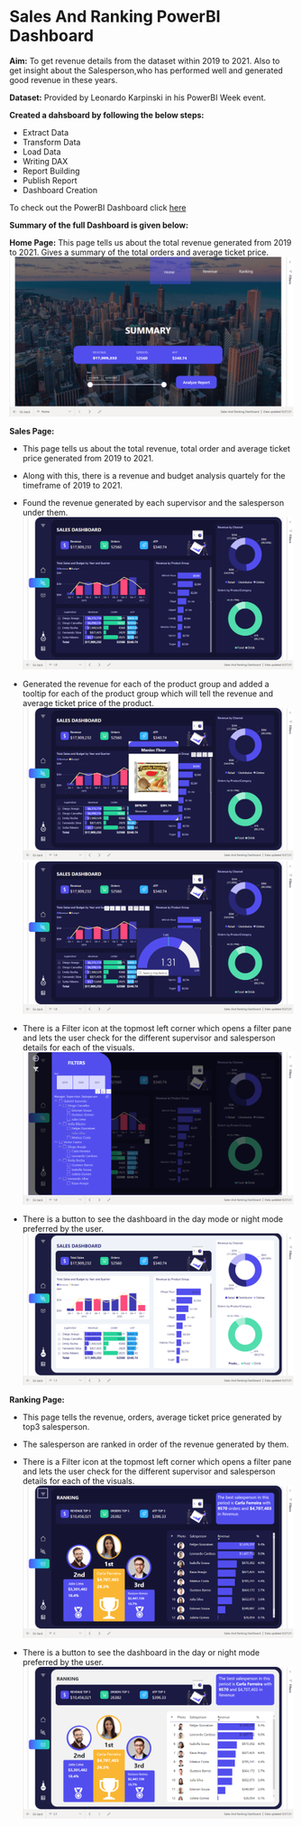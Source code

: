 # Sales And Ranking PowerBI Dashboard

**Aim:**
To get revenue details from the dataset within 2019 to 2021. Also to get insight about the Salesperson,who has performed well and generated good revenue in these years.

**Dataset:**
Provided by Leonardo Karpinski in his PowerBI Week event.

**Created a dahsboard by following the below steps:**

* Extract Data
* Transform Data
* Load Data
* Writing DAX
* Report Building
* Publish Report
* Dashboard Creation

To check out the PowerBI Dashboard click [here](https://app.powerbi.com/links/WY4ShP3u8_?ctid=ecd9255a-42d5-410c-8574-5c26d93dfca9&pbi_source=linkShare)

**Summary of the full Dashboard is given below:** 

**Home Page:** 
This page tells us about the total revenue generated from 2019 to 2021. Gives a summary of the total orders and average ticket price.
![](https://github.com/Soumik-Chandra/Portfolio_Website/blob/main/Sales%20And%20Ranking%20Dashboard/Screenshot%20(146).png)

**Sales Page:**
* This page tells us about the total revenue, total order and average ticket price generated from 2019 to 2021.
* Along with this, there is a revenue and budget analysis quartely for the timeframe of 2019 to 2021.
* Found the revenue generated by each supervisor and the salesperson under them.
![](https://github.com/Soumik-Chandra/Portfolio_Website/blob/main/Sales%20And%20Ranking%20Dashboard/Screenshot%20(147).png)

* Generated the revenue for each of the product group and added a tooltip for each of the product group which will tell the revenue and average ticket price of the product.
![](https://github.com/Soumik-Chandra/Portfolio_Website/blob/main/Sales%20And%20Ranking%20Dashboard/Screenshot%20(152).png)
![](https://github.com/Soumik-Chandra/Portfolio_Website/blob/main/Sales%20And%20Ranking%20Dashboard/Screenshot%20(153).png)

* There is a Filter icon at the topmost left corner which opens a filter pane and lets the user check for the different supervisor and salesperson details for each of the visuals. 
![](https://github.com/Soumik-Chandra/Portfolio_Website/blob/main/Sales%20And%20Ranking%20Dashboard/Screenshot%20(148).png)

* There is a button to see the dashboard in the day mode or night mode preferred by the user.
![](https://github.com/Soumik-Chandra/Portfolio_Website/blob/main/Sales%20And%20Ranking%20Dashboard/Screenshot%20(149).png)





**Ranking Page:**
* This page tells the revenue, orders, average ticket price generated by top3 salesperson.
* The salesperson are ranked in order of the revenue generated by them.
* There is a Filter icon at the topmost left corner which opens a filter pane and lets the user check for the different supervisor and salesperson details for each of the visuals.
 ![](https://github.com/Soumik-Chandra/Portfolio_Website/blob/main/Sales%20And%20Ranking%20Dashboard/Screenshot%20(150).png)

*  There is a button to see the dashboard in the day or night mode preferred by the user.
![](https://github.com/Soumik-Chandra/Portfolio_Website/blob/main/Sales%20And%20Ranking%20Dashboard/Screenshot%20(151).png)

